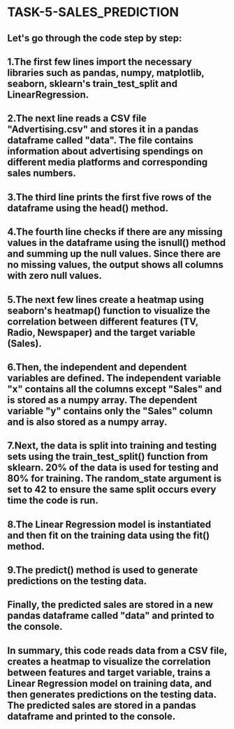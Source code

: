 # TASK-5-SALES_PREDICTION 

## Let's go through the code step by step:

## 1.The first few lines import the necessary libraries such as pandas, numpy, matplotlib, seaborn, sklearn's train_test_split and LinearRegression.
## 2.The next line reads a CSV file "Advertising.csv" and stores it in a pandas dataframe called "data". The file contains information about advertising spendings on different media platforms and corresponding sales numbers.
## 3.The third line prints the first five rows of the dataframe using the head() method.
## 4.The fourth line checks if there are any missing values in the dataframe using the isnull() method and summing up the null values. Since there are no missing values, the output shows all columns with zero null values.
## 5.The next few lines create a heatmap using seaborn's heatmap() function to visualize the correlation between different features (TV, Radio, Newspaper) and the target variable (Sales).
## 6.Then, the independent and dependent variables are defined. The independent variable "x" contains all the columns except "Sales" and is stored as a numpy array. The dependent variable "y" contains only the "Sales" column and is also stored as a numpy array.
## 7.Next, the data is split into training and testing sets using the train_test_split() function from sklearn. 20% of the data is used for testing and 80% for training. The random_state argument is set to 42 to ensure the same split occurs every time the code is run.
## 8.The Linear Regression model is instantiated and then fit on the training data using the fit() method.
## 9.The predict() method is used to generate predictions on the testing data.

## Finally, the predicted sales are stored in a new pandas dataframe called "data" and printed to the console.

## In summary, this code reads data from a CSV file, creates a heatmap to visualize the correlation between features and target variable, trains a Linear Regression model on training data, and then generates predictions on the testing data. The predicted sales are stored in a pandas dataframe and printed to the console.
